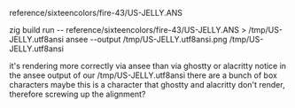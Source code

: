 reference/sixteencolors/fire-43/US-JELLY.ANS

zig build run -- reference/sixteencolors/fire-43/US-JELLY.ANS > /tmp/US-JELLY.utf8ansi
ansee --output /tmp/US-JELLY.utf8ansi.png /tmp/US-JELLY.utf8ansi

it's rendering more correctly via ansee than via ghostty or alacritty
notice in the ansee output of our /tmp/US-JELLY.utf8ansi there are a bunch of box characters
maybe this is a character that ghostty and alacritty don't render, therefore screwing up the alignment?
